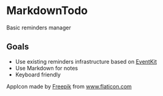 # MarkdownTodo

Basic reminders manager

## Goals 

- Use existing reminders infrastructure based on [EventKit]
- Use Markdown for notes
- Keyboard friendly



AppIcon made by [Freepik] from www.flaticon.com

[Freepik]: https://www.freepik.com/
[EventKit]: https://developer.apple.com/documentation/eventkit